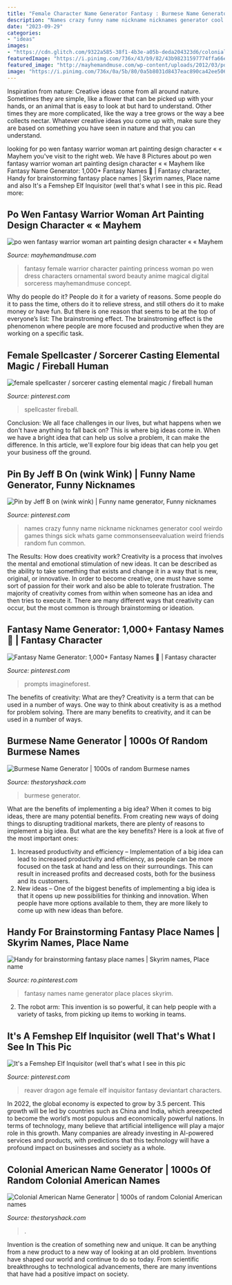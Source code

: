 ```yaml
---
title: "Female Character Name Generator Fantasy : Burmese Name Generator"
description: "Names crazy funny name nickname nicknames generator cool weirdo games things sick whats game commonsenseevaluation weird friends random fun common"
date: "2023-09-29"
categories:
- "ideas"
images:
- "https://cdn.glitch.com/9322a585-38f1-4b3e-a05b-deda204323d6/colonial-american-name-generator.png"
featuredImage: "https://i.pinimg.com/736x/43/b9/82/43b98231597774ffa66e4864b0c7ca73--fantasy-characters-female-characters.jpg"
featured_image: "http://mayhemandmuse.com/wp-content/uploads/2012/03/po-wen-fantasy-warrior-woman-art-painting-design-character.jpg"
image: "https://i.pinimg.com/736x/0a/5b/80/0a5b8031d8437eac890ca42ee5069688.jpg"
---
```



Inspiration from nature:
Creative ideas come from all around nature. Sometimes they are simple, like a flower that can be picked up with your hands, or an animal that is easy to look at but hard to understand. Other times they are more complicated, like the way a tree grows or the way a bee collects nectar. Whatever creative ideas you come up with, make sure they are based on something you have seen in nature and that you can understand.

	

		
looking for po wen fantasy warrior woman art painting design character « « Mayhem you've visit to the right web. We have 8 Pictures about po wen fantasy warrior woman art painting design character « « Mayhem like Fantasy Name Generator: 1,000+ Fantasy Names 🦄 | Fantasy character, Handy for brainstorming fantasy place names | Skyrim names, Place name and also It&#039;s a Femshep Elf Inquisitor (well that&#039;s what I see in this pic. Read more:
		
    
## Po Wen Fantasy Warrior Woman Art Painting Design Character « « Mayhem

<img loading=lazy src="http://mayhemandmuse.com/wp-content/uploads/2012/03/po-wen-fantasy-warrior-woman-art-painting-design-character.jpg" onerror="this.onerror=null;this.src='https://tse2.mm.bing.net/th?id=OIP.7-TGXIQYfvewHQ8ZKTwP5gHaKj&amp;pid=15.1';" alt="po wen fantasy warrior woman art painting design character « « Mayhem">

_Source: mayhemandmuse.com_

>fantasy female warrior character painting princess woman po wen dress characters ornamental sword beauty anime magical digital sorceress mayhemandmuse concept. 

	

Why do people do it?
People do it for a variety of reasons. Some people do it to pass the time, others do it to relieve stress, and still others do it to make money or have fun. But there is one reason that seems to be at the top of everyone’s list: The brainstroming effect. The brainstroming effect is the phenomenon where people are more focused and productive when they are working on a specific task.

    
## Female Spellcaster / Sorcerer Casting Elemental Magic / Fireball Human

<img loading=lazy src="https://i.pinimg.com/736x/a8/23/7a/a8237a5a37f5c29e808f485425bbd023.jpg" onerror="this.onerror=null;this.src='https://tse2.mm.bing.net/th?id=OIP.zxOH1Z_vJdPnx7ryg1TGsAHaFV&amp;pid=15.1';" alt="female spellcaster / sorcerer casting elemental magic / fireball human">

_Source: pinterest.com_

>spellcaster fireball. 

	

Conclusion:
We all face challenges in our lives, but what happens when we don't have anything to fall back on? This is where big ideas come in. When we have a bright idea that can help us solve a problem, it can make the difference. In this article, we'll explore four big ideas that can help you get your business off the ground.

    
## Pin By Jeff B On (wink Wink) | Funny Name Generator, Funny Nicknames

<img loading=lazy src="https://i.pinimg.com/736x/b1/cb/c1/b1cbc1643dde32e7afdb0e8ce9893853--funny-names-rpg-names.jpg" onerror="this.onerror=null;this.src='https://tse2.mm.bing.net/th?id=OIP.5leaon6izJaFPCnB_vYnUQHaGT&amp;pid=15.1';" alt="Pin by Jeff B on (wink wink) | Funny name generator, Funny nicknames">

_Source: pinterest.com_

>names crazy funny name nickname nicknames generator cool weirdo games things sick whats game commonsenseevaluation weird friends random fun common. 

	

The Results: How does creativity work?
Creativity is a process that involves the mental and emotional stimulation of new ideas. It can be described as the ability to take something that exists and change it in a way that is new, original, or innovative. In order to become creative, one must have some sort of passion for their work and also be able to tolerate frustration. The majority of creativity comes from within when someone has an idea and then tries to execute it. There are many different ways that creativity can occur, but the most common is through brainstorming or ideation.

    
## Fantasy Name Generator: 1,000+ Fantasy Names 🦄 | Fantasy Character

<img loading=lazy src="https://i.pinimg.com/736x/0a/5b/80/0a5b8031d8437eac890ca42ee5069688.jpg" onerror="this.onerror=null;this.src='https://tse3.mm.bing.net/th?id=OIP.zg81oNiIyv3qrgNVH4GRBwHaLH&amp;pid=15.1';" alt="Fantasy Name Generator: 1,000+ Fantasy Names 🦄 | Fantasy character">

_Source: pinterest.com_

>prompts imagineforest. 

	

The benefits of creativity: What are they?
Creativity is a term that can be used in a number of ways. One way to think about creativity is as a method for problem solving. There are many benefits to creativity, and it can be used in a number of ways.

    
## Burmese Name Generator | 1000s Of Random Burmese Names

<img loading=lazy src="https://cdn.glitch.com/9322a585-38f1-4b3e-a05b-deda204323d6/burmese-name-generator.png" onerror="this.onerror=null;this.src='https://tse3.mm.bing.net/th?id=OIP.i_v1e8TSe6HmBkcOEGD1RQHaLH&amp;pid=15.1';" alt="Burmese Name Generator | 1000s of random Burmese names">

_Source: thestoryshack.com_

>burmese generator. 

	

What are the benefits of implementing a big idea?
When it comes to big ideas, there are many potential benefits. From creating new ways of doing things to disrupting traditional markets, there are plenty of reasons to implement a big idea. But what are the key benefits? Here is a look at five of the most important ones:
1. Increased productivity and efficiency – Implementation of a big idea can lead to increased productivity and efficiency, as people can be more focused on the task at hand and less on their surroundings. This can result in increased profits and decreased costs, both for the business and its customers.
2. New ideas – One of the biggest benefits of implementing a big idea is that it opens up new possibilities for thinking and innovation. When people have more options available to them, they are more likely to come up with new ideas than before.

    
## Handy For Brainstorming Fantasy Place Names | Skyrim Names, Place Name

<img loading=lazy src="https://i.pinimg.com/736x/e9/be/a0/e9bea0b40a60ee774c1239cc79cc32bb--fantasy-places-videogames.jpg" onerror="this.onerror=null;this.src='https://tse4.mm.bing.net/th?id=OIP.OQGVABdvOfFWrsKDjyFyWwHaKN&amp;pid=15.1';" alt="Handy for brainstorming fantasy place names | Skyrim names, Place name">

_Source: ro.pinterest.com_

>fantasy names name generator place places skyrim. 

	

2. The robot arm: This invention is so powerful, it can help people with a variety of tasks, from picking up items to working in teams.

    
## It&#039;s A Femshep Elf Inquisitor (well That&#039;s What I See In This Pic

<img loading=lazy src="https://i.pinimg.com/736x/43/b9/82/43b98231597774ffa66e4864b0c7ca73--fantasy-characters-female-characters.jpg" onerror="this.onerror=null;this.src='https://tse4.mm.bing.net/th?id=OIP.gbyW68Riv5wXHhKaFjncGwHaLB&amp;pid=15.1';" alt="It&#039;s a Femshep Elf Inquisitor (well that&#039;s what I see in this pic">

_Source: pinterest.com_

>reaver dragon age female elf inquisitor fantasy deviantart characters. 

	

In 2022, the global economy is expected to grow by 3.5 percent. This growth will be led by countries such as China and India, which areexpected to become the world’s most populous and economically powerful nations. In terms of technology, many believe that artificial intelligence will play a major role in this growth. Many companies are already investing in AI-powered services and products, with predictions that this technology will have a profound impact on businesses and society as a whole.

    
## Colonial American Name Generator | 1000s Of Random Colonial American Names

<img loading=lazy src="https://cdn.glitch.com/9322a585-38f1-4b3e-a05b-deda204323d6/colonial-american-name-generator.png" onerror="this.onerror=null;this.src='https://tse4.mm.bing.net/th?id=OIP.er-ovOhu2lnh9ixNS_BJwQHaLH&amp;pid=15.1';" alt="Colonial American Name Generator | 1000s of random Colonial American names">

_Source: thestoryshack.com_

>. 

	

Invention is the creation of something new and unique. It can be anything from a new product to a new way of looking at an old problem. Inventions have shaped our world and continue to do so today. From scientific breakthroughs to technological advancements, there are many inventions that have had a positive impact on society.

